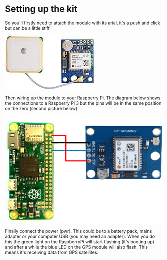 # Setting up the kit

So you'll firstly need to attach the module with its arial, it's a push and click but can be a little stiff. 

![image info](./Images/gps_module.jpeg)

Then wiring up the module to your Raspberry Pi. The diagram below shows the connections to a Raspberry Pi 3 but the pins will be in the same position on the zero (second picture below)

![image info](./Images/pizerogps.png)

Finally connect the power (pwr). This could be to a battery pack, mains adapter or your computer USB (you may need an adapter). When you do this the green light on the RaspberryPi will start flashing (it's booting up) and after a while the blue LED on the GPS module will also flash. This means it's receiving data from GPS satellites.  
